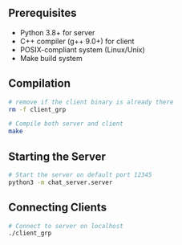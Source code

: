 
## Prerequisites
- Python 3.8+ for server
- C++ compiler (g++ 9.0+) for client
- POSIX-compliant system (Linux/Unix)
- Make build system

## Compilation
```bash
# remove if the client binary is already there 
rm -f client_grp

# Compile both server and client
make 
```

## Starting the Server
```bash
# Start the server on default port 12345
python3 -m chat_server.server
```

## Connecting Clients
```bash
# Connect to server on localhost
./client_grp
```
